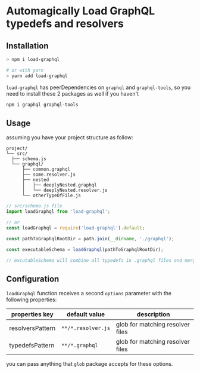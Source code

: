 # Automagically Load GraphQL typedefs and resolvers

## Installation

```sh
> npm i load-graphql

# or with yarn
> yarn add load-graphql
```

`load-graphql` has peerDependencies on `graphql` and `graphql-tools`, so you
need to install these 2 packages as well if you haven't

```sh
npm i graphql graphql-tools
```

## Usage

assuming you have your project structure as follow:

```
project/
└── src/
  ├── schema.js
  └── graphql/
      ├── common.graphql
      ├── some.resolver.js
      ├── nested
      │   ├── deeplyNested.graphql
      │   └── deeplyNested.resolver.js
      └── otherTypeOfFile.js
```

```js
// src/schema.js file
import loadGraphql from 'load-graphql';

// or
const loadGraphql = require('load-graphql').default;

const pathToGraphqlRootDir = path.join(__dirname, './graphql');

const executableSchema = loadGraphql(pathToGraphqlRootDir);

// excutableSchema will combine all typedefs in .graphql files and merge all resolvers in .resolver.js files (these pattern can be configurable)
```

## Configuration

`loadGraphql` function receives a second `options` parameter with the following
properties:

| properties key   | default value      | description                      |
| ---------------- | ------------------ | -------------------------------- |
| resolversPattern | `**/*.resolver.js` | glob for matching resolver files |
| typedefsPattern  | `**/*.graphql`     | glob for matching resolver files |

you can pass anything that `glob` package accepts for these options.
